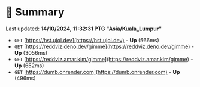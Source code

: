 # 📖 Summary
Last updated: **14/10/2024, 11:32:31 PTG "Asia/Kuala_Lumpur"**

- `GET` [https://hst.ujol.dev](https://hst.ujol.dev) - **Up** (566ms)
- `GET` [https://reddviz.deno.dev/gimme](https://reddviz.deno.dev/gimme) - **Up** (3056ms)
- `GET` [https://reddviz.amar.kim/gimme](https://reddviz.amar.kim/gimme) - **Up** (652ms)
- `GET` [https://dumb.onrender.com](https://dumb.onrender.com) - **Up** (496ms)
